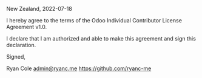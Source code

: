 New Zealand, 2022-07-18

I hereby agree to the terms of the Odoo Individual Contributor License
Agreement v1.0.

I declare that I am authorized and able to make this agreement and sign this
declaration.

Signed,

Ryan Cole admin@ryanc.me https://github.com/ryanc-me
